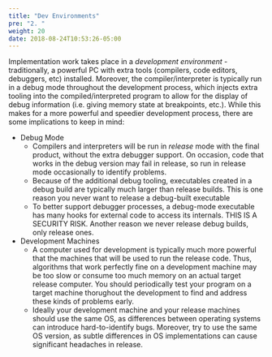 ```yaml
---
title: "Dev Environments"
pre: "2. "
weight: 20
date: 2018-08-24T10:53:26-05:00
---
```


Implementation work takes place in a _development environment_ - traditionally, a powerful PC with extra tools (compilers, code editors, debuggers, etc) installed. Moreover, the compiler/interpreter is typically run in a debug mode throughout the development process, which injects extra tooling into the compiled/interpreted program to allow for the display of debug information (i.e. giving memory state at breakpoints, etc.). While this makes for a more powerful and speedier development process, there are some implications to keep in mind:

* Debug Mode 
  * Compilers and interpreters will be run in _release_ mode with the final product, without the extra debugger support.  On occasion, code that works in the debug version may fail in release, so run in release mode occasionally to identify problems.
  * Because of the additional debug tooling, executables created in a debug build are typically much larger than release builds. This is one reason you never want to release a debug-built executable 
  * To better support debugger processes, a debug-mode executable has many hooks for external code to access its internals. THIS IS A SECURITY RISK. Another reason we never release debug builds, only release ones.
* Development Machines
  * A computer used for development is typically much more powerful that the machines that will be used to run the release code. Thus, algorithms that work perfectly fine on a development machine may be too slow or consume too much memory on an actual target release computer. You should periodically test your program on a target machine thorughout the development to find and address these kinds of problems early.
  * Ideally your development machine and your release machines should use the same OS, as differences between operating systems can introduce hard-to-identify bugs.  Moreover, try to use the same OS version, as subtle differences in OS implementations can cause significant headaches in release. 